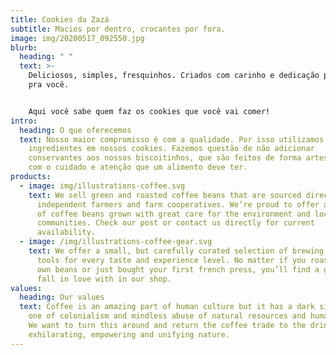 ```yaml
---
title: Cookies da Zazá
subtitle: Macios por dentro, crocantes por fora.
image: img/20200517_092550.jpg
blurb:
  heading: " "
  text: >-
    Deliciosos, simples, fresquinhos. Criados com carinho e dedicação pela Zazá
    pra você.


    Aqui você sabe quem faz os cookies que você vai comer!
intro:
  heading: O que oferecemos
  text: Nosso maior compromisso é com a qualidade. Por isso utilizamos os melhores
    ingredientes em nossos cookies. Fazemos questão de não adicionar
    conservantes aos nossos biscoitinhos, que são feitos de forma artesanal e
    com o cuidado e atenção que um alimento deve ter.
products:
  - image: img/illustrations-coffee.svg
    text: We sell green and roasted coffee beans that are sourced directly from
      independent farmers and farm cooperatives. We’re proud to offer a variety
      of coffee beans grown with great care for the environment and local
      communities. Check our post or contact us directly for current
      availability.
  - image: /img/illustrations-coffee-gear.svg
    text: We offer a small, but carefully curated selection of brewing gear and
      tools for every taste and experience level. No matter if you roast your
      own beans or just bought your first french press, you’ll find a gadget to
      fall in love with in our shop.
values:
  heading: Our values
  text: Coffee is an amazing part of human culture but it has a dark side too –
    one of colonialism and mindless abuse of natural resources and human lives.
    We want to turn this around and return the coffee trade to the drink’s
    exhilarating, empowering and unifying nature.
---
```

